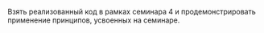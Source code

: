 Взять реализованный код в рамках семинара 4 и продемонстрировать применение принципов, усвоенных на семинаре.